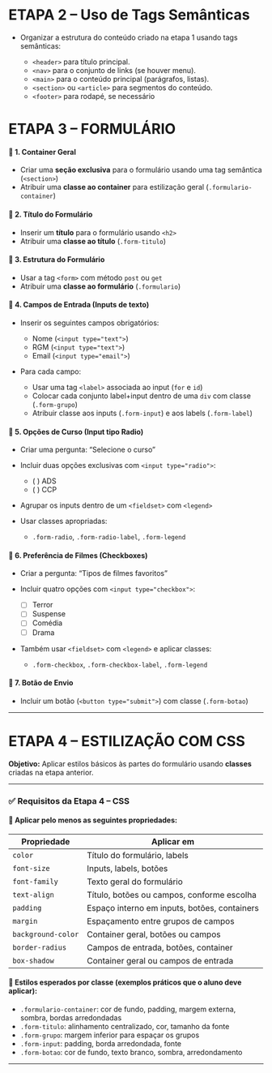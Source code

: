 # ETAPA 2 – Uso de Tags Semânticas

* Organizar a estrutura do conteúdo criado na etapa 1 usando tags semânticas:

  * `<header>` para título principal.
  * `<nav>` para o conjunto de links (se houver menu).
  * `<main>` para o conteúdo principal (parágrafos, listas).
  * `<section>` ou `<article>` para segmentos do conteúdo.
  * `<footer>` para rodapé, se necessário


# ETAPA 3 – FORMULÁRIO

#### 🔹 1. **Container Geral**

* Criar uma **seção exclusiva** para o formulário usando uma tag semântica (`<section>`)
* Atribuir uma **classe ao container** para estilização geral (`.formulario-container`)

#### 🔹 2. **Título do Formulário**

* Inserir um **título** para o formulário usando `<h2>`
* Atribuir uma **classe ao título** (`.form-titulo`)

#### 🔹 3. **Estrutura do Formulário**

* Usar a tag `<form>` com método `post` ou `get`
* Atribuir uma **classe ao formulário** (`.formulario`)

#### 🔹 4. **Campos de Entrada (Inputs de texto)**

* Inserir os seguintes campos obrigatórios:

  * Nome (`<input type="text">`)
  * RGM (`<input type="text">`)
  * Email (`<input type="email">`)
* Para cada campo:

  * Usar uma tag `<label>` associada ao input (`for` e `id`)
  * Colocar cada conjunto label+input dentro de uma `div` com classe (`.form-grupo`)
  * Atribuir classe aos inputs (`.form-input`) e aos labels (`.form-label`)

#### 🔹 5. **Opções de Curso (Input tipo Radio)**

* Criar uma pergunta: “Selecione o curso”
* Incluir duas opções exclusivas com `<input type="radio">`:

  * ( ) ADS
  * ( ) CCP
* Agrupar os inputs dentro de um `<fieldset>` com `<legend>`
* Usar classes apropriadas:

  * `.form-radio`, `.form-radio-label`, `.form-legend`

#### 🔹 6. **Preferência de Filmes (Checkboxes)**

* Criar a pergunta: “Tipos de filmes favoritos”
* Incluir quatro opções com `<input type="checkbox">`:

  * [ ] Terror
  * [ ] Suspense
  * [ ] Comédia
  * [ ] Drama
* Também usar `<fieldset>` com `<legend>` e aplicar classes:

  * `.form-checkbox`, `.form-checkbox-label`, `.form-legend`

#### 🔹 7. **Botão de Envio**

* Incluir um botão (`<button type="submit">`) com classe (`.form-botao`)

---

# ETAPA 4 – ESTILIZAÇÃO COM CSS

**Objetivo:** Aplicar estilos básicos às partes do formulário usando **classes** criadas na etapa anterior.

---

### ✅ **Requisitos da Etapa 4 – CSS**

#### 🔸 Aplicar pelo menos as seguintes propriedades:

| Propriedade        | Aplicar em                                   |
| ------------------ | -------------------------------------------- |
| `color`            | Título do formulário, labels                 |
| `font-size`        | Inputs, labels, botões                       |
| `font-family`      | Texto geral do formulário                    |
| `text-align`       | Título, botões ou campos, conforme escolha   |
| `padding`          | Espaço interno em inputs, botões, containers |
| `margin`           | Espaçamento entre grupos de campos           |
| `background-color` | Container geral, botões ou campos            |
| `border-radius`    | Campos de entrada, botões, container         |
| `box-shadow`       | Container geral ou campos de entrada         |

#### 🔸 Estilos esperados por classe (exemplos práticos que o aluno deve aplicar):

* `.formulario-container`: cor de fundo, padding, margem externa, sombra, bordas arredondadas
* `.form-titulo`: alinhamento centralizado, cor, tamanho da fonte
* `.form-grupo`: margem inferior para espaçar os grupos
* `.form-input`: padding, borda arredondada, fonte
* `.form-botao`: cor de fundo, texto branco, sombra, arredondamento

---